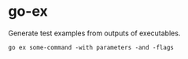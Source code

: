 # go-ex

Generate test examples from outputs of executables.

    go ex some-command -with parameters -and -flags
